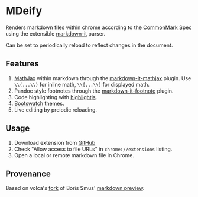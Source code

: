 # MDeify

Renders markdown files within chrome according to the 
[CommonMark Spec](http://spec.commonmark.org/) using the extensible
[markdown-it](https://github.com/markdown-it/markdown-it) parser.

Can be set to periodically reload to reflect changes in the document.

## Features

1. [MathJax](https://www.mathjax.org/) within markdown through the
   [markdown-it-mathjax](https://github.com/classeur/markdown-it-mathjax)
   plugin. Use `\\(...\\)` for inline math, `\\[...\\]` for displayed math.
1. Pandoc style footnotes through the
   [markdown-it-footnote](https://github.com/markdown-it/markdown-it-footnote)
   plugin.
1. Code highlighting with [highlightjs](https://highlightjs.org/).
1. [Bootswatch](http://bootswatch.com/) themes.
1. Live editing by preiodic reloading.

## Usage

1. Download extension from [GitHub](https://github.com/SWotherspoon/mdeify)
2. Check "Allow access to file URLs" in `chrome://extensions` listing.
3. Open a local or remote markdown file in Chrome.


## Provenance

Based on volca's [fork](https://github.com/volca/markdown-preview) of
Boris Smus' [markdown preview](https://github.com/borismus/markdown-preview).

